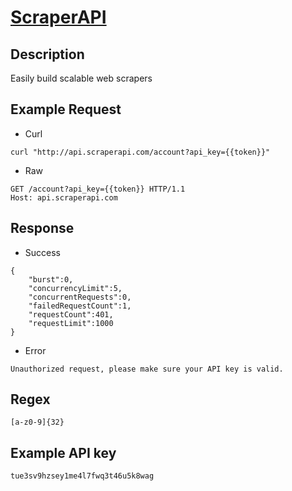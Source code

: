 # [ScraperAPI](https://www.scraperapi.com/documentation/)

## __Description__
Easily build scalable web scrapers

## __Example Request__
* Curl
```
curl "http://api.scraperapi.com/account?api_key={{token}}"
```

* Raw
```
GET /account?api_key={{token}} HTTP/1.1
Host: api.scraperapi.com
```

## __Response__
* Success
```
{
    "burst":0,
    "concurrencyLimit":5,
    "concurrentRequests":0,
    "failedRequestCount":1,
    "requestCount":401,
    "requestLimit":1000
}
```
* Error
```
Unauthorized request, please make sure your API key is valid.
```
## __Regex__
```
[a-z0-9]{32}
```

## __Example API key__
```
tue3sv9hzsey1me4l7fwq3t46u5k8wag
```
